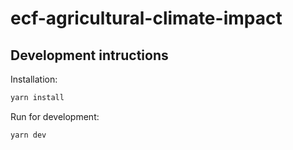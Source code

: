 # ecf-agricultural-climate-impact

## Development intructions

Installation:

```bash
yarn install
```

Run for development:

```bash
yarn dev
```
